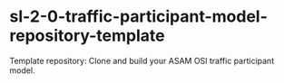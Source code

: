 # sl-2-0-traffic-participant-model-repository-template
Template repository: Clone and build your ASAM OSI traffic participant model.
